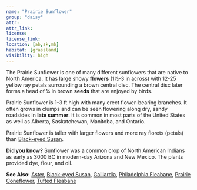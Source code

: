 ```yaml
---
name: "Prairie Sunflower"
group: "daisy"
attr: 
attr_link: 
license: 
license_link: 
location: [ab,sk,mb]
habitat: [grassland]
visibility: high 
---
```

The Prairie Sunflower is one of many different sunflowers that are native to North America. It has large showy **flowers** (1½-3 in across) with 12-25 yellow ray petals surrounding a brown central disc. The central disc later forms a head of ¼ in brown **seeds** that are enjoyed by birds.

Prairie Sunflower is 1-3 ft high with many erect flower-bearing branches. It often grows in clumps and can be seen flowering along dry, sandy roadsides in **late summer**. It is common in most parts of the United States as well as Alberta, Saskatchewan, Manitoba, and Ontario.

Prairie Sunflower is taller with larger flowers and more ray florets (petals) than [Black-eyed Susan](/plants/blackesus).

**Did you know?** Sunflower was a common crop of North American Indians as early as 3000 BC in modern-day Arizona and New Mexico. The plants provided dye, flour, and oil.

<!-- generated, do not edit -->
**See Also:**
[Aster](/plants/aster),
[Black-eyed Susan](/plants/blackesus),
[Gaillardia](/plants/gaillard),
[Philadelphia Fleabane](/plants/philflea),
[Prairie Coneflower](/plants/pracone),
[Tufted Fleabane](/plants/tuftflea)
